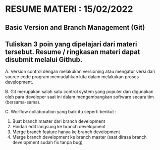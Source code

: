 
# RESUME MATERI : 15/02/2022

## Basic Version and Branch Management (Git)

Tuliskan 3 poin yang dipelajari dari materi tersebut. Resume / ringkasan materi dapat disubmit melalui Github.
------------------------------------------------------------------------------------------------------------------------------------------------------

A. Version control dengan melakukan versioning atau mengatur versi dari source code program memudahkan kita dalam melakukan proses development.

B. Git merupakan salah satu control system yang populer dan digunakan oleh para developer saat ini dalam mengembangkan software secara tim (bersama-sama).

C. Worflow collaboration yang baik itu seperti berikut :
1. Buat branch master dari branch development
2. Hindari edit langsung ke branch development
3. Merge branch feature hanya ke branch development
4. Merge branch development ke branch master (saat dirasa branch development sudah fix tanpa bug)

